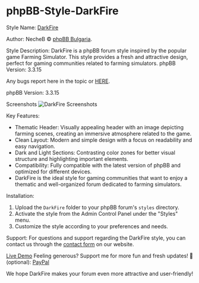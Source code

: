 # phpBB-Style-DarkFire


Style Name: [DarkFire]([https://phpbb-bg.info/forums/viewtopic.php?t=1679](https://phpbb-bg.info/forums/viewtopic.php?t=1679))

Author: NecheB © [phpBB Bulgaria](https://phpbb-bg.info/).

Style Description: DarkFire is a phpBB forum style inspired by the popular game Farming Simulator. This style provides a fresh and attractive design, perfect for gaming communities related to farming simulators. phpBB Version: 3.3.15

Any bugs report here in the topic or [HERE](https://phpbb-bg.info/forums/viewforum.php?f=80).

phpBB Version: 3.3.15

Screenshots
![DarkFire Screenshots](https://i.imgur.com/zh9iJRR.png)

Key Features:
- Thematic Header: Visually appealing header with an image depicting farming scenes, creating an immersive atmosphere related to the game.
- Clean Layout: Modern and simple design with a focus on readability and easy navigation.
- Dark and Light Sections: Contrasting color zones for better visual structure and highlighting important elements.
- Compatibility: Fully compatible with the latest version of phpBB and optimized for different devices.
- DarkFire is the ideal style for gaming communities that want to enjoy a thematic and well-organized forum dedicated to farming simulators.

Installation:
1. Upload the `DarkFire` folder to your phpBB forum's `styles` directory.
2. Activate the style from the Admin Control Panel under the "Styles" menu.
3. Customize the style according to your preferences and needs.

Support:
For questions and support regarding the DarkFire style, you can contact us through the [contact form](https://phpbb-bg.info/forums/memberlist.php?mode=contactadmin) on our website.

[Live Demo](https://demo.phpbb-bg.info/index.php?style=49)
Feeling generous? Support me for more fun and fresh updates! 🎉 (optional): [PayPal](https://paypal.me/TechFixKENT)

We hope DarkFire makes your forum even more attractive and user-friendly!

